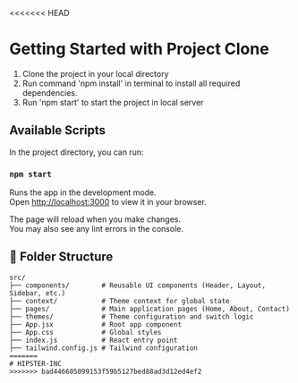 <<<<<<< HEAD
# Getting Started with Project Clone

1. Clone the project in your local directory
2. Run command 'npm install' in terminal to install all required dependencies.
3. Run 'npm start' to start the project in local server

## Available Scripts

In the project directory, you can run:

### `npm start`

Runs the app in the development mode.\
Open [http://localhost:3000](http://localhost:3000) to view it in your browser.

The page will reload when you make changes.\
You may also see any lint errors in the console.

## 📂 Folder Structure

```plaintext
src/
├── components/        # Reusable UI components (Header, Layout, Sidebar, etc.)
├── context/           # Theme context for global state
├── pages/             # Main application pages (Home, About, Contact)
├── themes/            # Theme configuration and switch logic
├── App.jsx            # Root app component
├── App.css            # Global styles
├── index.js           # React entry point
├── tailwind.config.js # Tailwind configuration
=======
# HIPSTER-INC
>>>>>>> bad446605099153f59b5127bed88ad3d12ed4ef2
